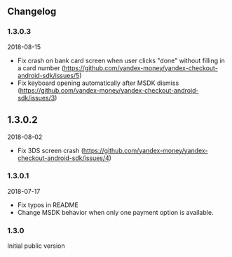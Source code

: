 ## Changelog

### 1.3.0.3 
2018-08-15
- Fix crash on bank card screen when user clicks "done" without filling in a card number (https://github.com/yandex-money/yandex-checkout-android-sdk/issues/5)
- Fix keyboard opening automatically after MSDK dismiss (https://github.com/yandex-money/yandex-checkout-android-sdk/issues/3)

## 1.3.0.2
2018-08-02
- Fix 3DS screen crash (https://github.com/yandex-money/yandex-checkout-android-sdk/issues/4)

### 1.3.0.1
2018-07-17
- Fix typos in README
- Change MSDK behavior when only one payment option is available.

### 1.3.0
Initial public version
